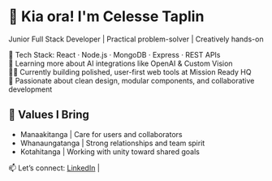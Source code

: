 # 💫 Kia ora! I'm Celesse Taplin

Junior Full Stack Developer | Practical problem-solver | Creatively hands-on

🔧 Tech Stack: React · Node.js · MongoDB · Express · REST APIs  
🧠 Learning more about AI integrations like OpenAI & Custom Vision  
👩‍💻 Currently building polished, user-first web tools at Mission Ready HQ  
🌱 Passionate about clean design, modular components, and collaborative development

## 🌟 Values I Bring
- Manaakitanga | Care for users and collaborators  
- Whanaungatanga | Strong relationships and team spirit  
- Kotahitanga | Working with unity toward shared goals

📫 Let’s connect: [LinkedIn](https://www.linkedin.com/in/celesse-taplin1/) |
